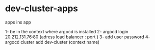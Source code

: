 # dev-cluster-apps
apps ins app

1- be in the context where argocd is installed
2- argocd login 20.212.131.76:80 (adress load balancer : port )
3- add user password
4- argocd cluster add dev-cluster  (context name)
